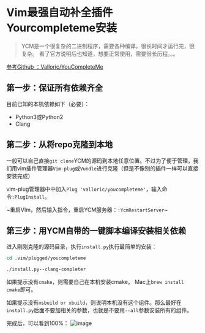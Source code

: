 # Vim最强自动补全插件Yourcompleteme安装

> YCM是一个很复杂的二进制程序，需要各种编译，很长时间才运行完，很复杂。
看了官方说明后也知道，想要正常使用，需要很长历程。。。

[参考Github ：Valloric/YouCompleteMe](https://github.com/Valloric/YouCompleteMe#installation)


## 第一步：保证所有依赖齐全

目前已知的本机依赖如下（必要）：
- Python3或Python2
- Clang

## 第二步：从将repo克隆到本地

一般可以自己直接`git clone`YCM的源码到本地任意位置。不过为了便于管理，我们用vim插件管理器`Vim-plug`或`Vundle`进行克隆（但是不像别的插件一样可以直接安装完成）

vim-plug管理器中中加入`Plug 'valloric/youcompleteme'`，输入命令`:PlugInstall`。

~重启VIm，然后输入指令，重启YCM服务器：`:YcmRestartServer`~

## 第三步：用YCM自带的一键脚本编译安装相关依赖

进入刚刚克隆的源码目录，执行`install.py`执行最简单的安装：
```sh
cd .vim/plugged/youcompleteme

./install.py--clang-completer
```

如果提示没有`cmake`，则需要自己在本机安装cmake。
Mac上`brew install cmake`即可。

如果提示没有`msbuild or xbuild`，则说明本机没有这个组件。那么最好在`install.py`后面不要加相关的参数，也就是不要用`--all`参数安装所有的组件。

完成后，可以看到100%：
![image](https://user-images.githubusercontent.com/14041622/49928886-1574f400-fefc-11e8-89b7-428a2d47c575.png)
